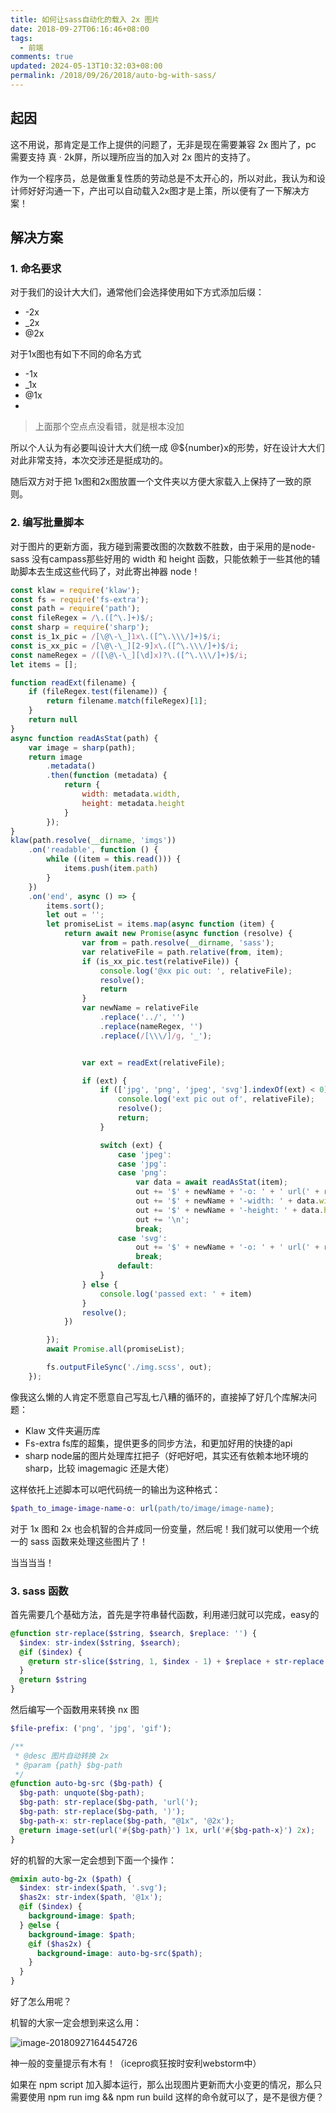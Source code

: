 ```yaml
---
title: 如何让sass自动化的载入 2x 图片
date: 2018-09-27T06:16:46+08:00
tags:
  - 前端
comments: true
updated: 2024-05-13T10:32:03+08:00
permalink: /2018/09/26/2018/auto-bg-with-sass/
---
```




## 起因



这不用说，那肯定是工作上提供的问题了，无非是现在需要兼容 2x 图片了，pc 需要支持 真 · 2k屏，所以理所应当的加入对 2x 图片的支持了。



作为一个程序员，总是做重复性质的劳动总是不太开心的，所以对此，我认为和设计师好好沟通一下，产出可以自动载入2x图才是上策，所以便有了一下解决方案！



<!-- more -->

## 解决方案



### 1. 命名要求



对于我们的设计大大们，通常他们会选择使用如下方式添加后缀：



- -2x
- _2x
- @2x



对于1x图也有如下不同的命名方式



- -1x
- _1x
- @1x
- 



> 上面那个空点点没看错，就是根本没加



所以个人认为有必要叫设计大大们统一成 @${number}x的形势，好在设计大大们对此非常支持，本次交涉还是挺成功的。



随后双方对于把 1x图和2x图放置一个文件夹以方便大家载入上保持了一致的原则。



### 2. 编写批量脚本



对于图片的更新方面，我方碰到需要改图的次数数不胜数，由于采用的是node-sass 没有campass那些好用的 width 和 height 函数，只能依赖于一些其他的辅助脚本去生成这些代码了，对此寄出神器 node！



```js
const klaw = require('klaw');
const fs = require('fs-extra');
const path = require('path');
const fileRegex = /\.([^\.]+)$/;
const sharp = require('sharp');
const is_1x_pic = /[\@\-\_]1x\.([^\.\\\/]+)$/i;
const is_xx_pic = /[\@\-\_][2-9]x\.([^\.\\\/]+)$/i;
const nameRegex = /([\@\-\_][\d]x)?\.([^\.\\\/]+)$/i;
let items = [];

function readExt(filename) {
    if (fileRegex.test(filename)) {
        return filename.match(fileRegex)[1];
    }
    return null
}
async function readAsStat(path) {
    var image = sharp(path);
    return image
        .metadata()
        .then(function (metadata) {
            return {
                width: metadata.width,
                height: metadata.height
            }
        });
}
klaw(path.resolve(__dirname, 'imgs'))
    .on('readable', function () {
        while ((item = this.read())) {
            items.push(item.path)
        }
    })
    .on('end', async () => {
        items.sort();
        let out = '';
        let promiseList = items.map(async function (item) {
            return await new Promise(async function (resolve) {
                var from = path.resolve(__dirname, 'sass');
                var relativeFile = path.relative(from, item);
                if (is_xx_pic.test(relativeFile)) {
                    console.log('@xx pic out: ', relativeFile);
                    resolve();
                    return
                }
                var newName = relativeFile
                    .replace('../', '')
                    .replace(nameRegex, '')
                    .replace(/[\\\/]/g, '_');


                var ext = readExt(relativeFile);

                if (ext) {
                    if (['jpg', 'png', 'jpeg', 'svg'].indexOf(ext) < 0) {
                        console.log('ext pic out of', relativeFile);
                        resolve();
                        return;
                    }

                    switch (ext) {
                        case 'jpeg':
                        case 'jpg':
                        case 'png':
                            var data = await readAsStat(item);
                            out += '$' + newName + '-o: ' + ' url(' + relativeFile + ');\n';
                            out += '$' + newName + '-width: ' + data.width + 'px;\n'
                            out += '$' + newName + '-height: ' + data.height + 'px;\n'
                            out += '\n';
                            break;
                        case 'svg':
                            out += '$' + newName + '-o: ' + ' url(' + relativeFile + ');\n';
                            break;
                        default:
                    }
                } else {
                    console.log('passed ext: ' + item)
                }
                resolve();
            })

        });
        await Promise.all(promiseList);

        fs.outputFileSync('./img.scss', out);
    });
```



像我这么懒的人肯定不愿意自己写乱七八糟的循环的，直接掉了好几个库解决问题：



- Klaw 文件夹遍历库
- Fs-extra fs库的超集，提供更多的同步方法，和更加好用的快捷的api
- sharp node届的图片处理库扛把子（好吧好吧，其实还有依赖本地环境的 sharp，比较 imagemagic 还是大佬）



这样依托上述脚本可以吧代码统一的输出为这种格式：



```scss
$path_to_image-image-name-o: url(path/to/image/image-name);
```



对于 1x 图和 2x 也会机智的合并成同一份变量，然后呢！我们就可以使用一个统一的 sass 函数来处理这些图片了！



当当当当！



### 3. sass 函数

首先需要几个基础方法，首先是字符串替代函数，利用递归就可以完成，easy的



```scss
@function str-replace($string, $search, $replace: '') {
  $index: str-index($string, $search);
  @if ($index) {
    @return str-slice($string, 1, $index - 1) + $replace + str-replace(str-slice($string, $index + str-length($search)), $search, $replace);
  }
  @return $string
}
```



然后编写一个函数用来转换 nx 图

```scss
$file-prefix: ('png', 'jpg', 'gif');

/**
 * @desc 图片自动转换 2x
 * @param {path} $bg-path
 */
@function auto-bg-src ($bg-path) {
  $bg-path: unquote($bg-path);
  $bg-path: str-replace($bg-path, 'url(');
  $bg-path: str-replace($bg-path, ')');
  $bg-path-x: str-replace($bg-path, "@1x", '@2x');
  @return image-set(url('#{$bg-path}') 1x, url('#{$bg-path-x}') 2x);
}
```



好的机智的大家一定会想到下面一个操作：

```scss
@mixin auto-bg-2x ($path) {
  $index: str-index($path, '.svg');
  $has2x: str-index($path, '@1x');
  @if ($index) {
    background-image: $path;
  } @else {
    background-image: $path;
    @if ($has2x) {
      background-image: auto-bg-src($path);
    }
  }
}
```



好了怎么用呢？



机智的大家一定会想到来这么用：



![image-20180927164454726](https://cdn.iceprosurface.com/upload/md/2018-09-27-084455.png)



神一般的变量提示有木有！（icepro疯狂按时安利webstorm中）



如果在 npm script 加入脚本运行，那么出现图片更新而大小变更的情况，那么只需要使用 npm run img && npm run build 这样的命令就可以了，是不是很方便？